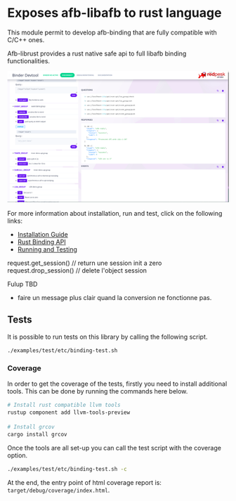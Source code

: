 # Exposes afb-libafb to rust language

This module permit to develop afb-binding that are fully compatible with C/C++ ones.

Afb-librust provides a rust native safe api to full libafb binding functionalities.

![Rust binding architecture](./docs/assets/rust-verb-info.png)

For more information about installation, run and test, click on the following links:

* [Installation Guide](.docs/2-installation_guide.html)
* [Rust Binding API](./docs/3-configuration.html)
* [Running and Testing](.docs/4-running_and_testing.html)

request.get_session() // return une session init a zero
request.drop_session() // delete l'object session

Fulup TBD

 - faire un message plus clair quand la conversion ne fonctionne pas.

## Tests

It is possible to run tests on this library by calling the following script.

```bash
./examples/test/etc/binding-test.sh
```

### Coverage

In order to get the coverage of the tests, firstly you need to install additional tools. 
This can be done by running the commands here below.

```bash
# Install rust compatible llvm tools
rustup component add llvm-tools-preview

# Install grcov
cargo install grcov
```

Once the tools are all set-up you can call the test script with the coverage option.

```bash
./examples/test/etc/binding-test.sh -c
```

At the end, the entry point of html coverage report is: `target/debug/coverage/index.html`.